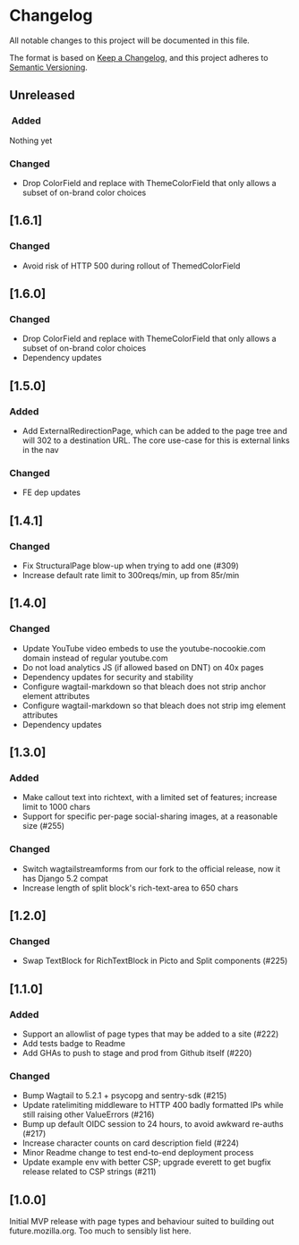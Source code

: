 # Changelog

All notable changes to this project will be documented in this file.

The format is based on [Keep a Changelog](https://keepachangelog.com/en/1.0.0/),
and this project adheres to [Semantic Versioning](https://semver.org/spec/v2.0.0.html).

## Unreleased

###  Added

Nothing yet

### Changed

* Drop ColorField and replace with ThemeColorField that only allows a subset of on-brand color choices

## [1.6.1]

### Changed

* Avoid risk of HTTP 500 during rollout of ThemedColorField

## [1.6.0]

### Changed

* Drop ColorField and replace with ThemeColorField that only allows a subset of on-brand color choices
* Dependency updates

## [1.5.0]

### Added

* Add ExternalRedirectionPage, which can be added to the page tree and will 302 to a destination URL. The core use-case for this is external links in the nav

### Changed

* FE dep updates

## [1.4.1]

### Changed

* Fix StructuralPage blow-up when trying to add one (#309)
* Increase default rate limit to 300reqs/min, up from 85r/min

## [1.4.0]

### Changed

* Update YouTube video embeds to use the youtube-nocookie.com domain instead of regular youtube.com
* Do not load analytics JS (if allowed based on DNT) on 40x pages
* Dependency updates for security and stability
* Configure wagtail-markdown so that bleach does not strip anchor element attributes
* Configure wagtail-markdown so that bleach does not strip img element attributes
* Dependency updates

## [1.3.0]

### Added

* Make callout text into richtext, with a limited set of features; increase limit to 1000 chars
* Support for specific per-page social-sharing images, at a reasonable size (#255)

### Changed

* Switch wagtailstreamforms from our fork to the official release, now it has Django 5.2 compat
* Increase length of split block's rich-text-area to 650 chars

## [1.2.0]

### Changed

* Swap TextBlock for RichTextBlock in Picto and Split components (#225)

## [1.1.0]

### Added

* Support an allowlist of page types that may be added to a site (#222)
* Add tests badge to Readme
* Add GHAs to push to stage and prod from Github itself (#220)

### Changed

* Bump Wagtail to 5.2.1 + psycopg and sentry-sdk (#215)
* Update ratelimiting middleware to HTTP 400 badly formatted IPs while still raising other ValueErrors (#216)
* Bump up default OIDC session to 24 hours, to avoid awkward re-auths (#217)
* Increase character counts on card description field (#224)
* Minor Readme change to test end-to-end deployment process
* Update example env with better CSP; upgrade everett to get bugfix release related to CSP strings (#211)

## [1.0.0]

Initial MVP release with page types and behaviour suited to building out future.mozilla.org. Too much to sensibly list here.
